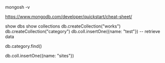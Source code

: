 mongosh -v

https://www.mongodb.com/developer/quickstart/cheat-sheet/

show dbs
show collections
 db.createCollection("works")
 db.createCollection("category")
db.coll.insertOne({name: "test"})
-- retrieve data

db.category.find()

db.coll.insertOne({name: "sites"})
